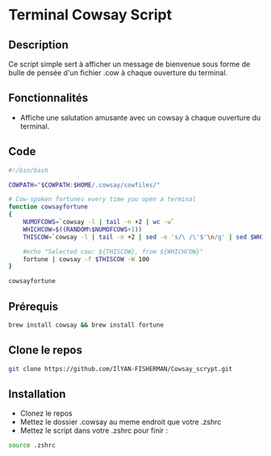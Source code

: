 # Terminal Cowsay Script

## Description

Ce script simple sert à afficher un message de bienvenue sous forme de bulle de pensée d'un fichier .cow à chaque ouverture du terminal.

## Fonctionnalités

- Affiche une salutation amusante avec un cowsay à chaque ouverture du terminal.

## Code
```bash
#!/bin/bash

COWPATH="$COWPATH:$HOME/.cowsay/cowfiles/"

# Cow-spoken fortunes every time you open a terminal
function cowsayfortune
{
    NUMOFCOWS=`cowsay -l | tail -n +2 | wc -w`
    WHICHCOW=$((RANDOM%$NUMOFCOWS+1))
    THISCOW=`cowsay -l | tail -n +2 | sed -e 's/\ /\'$'\n/g' | sed $WHICHCOW'q;d'`

    #echo "Selected cow: ${THISCOW}, from ${WHICHCOW}"
    fortune | cowsay -f $THISCOW -W 100
}

cowsayfortune
```
## Prérequis
```bash
brew install cowsay && brew install fortune
```
## Clone le repos
```bash
git clone https://github.com/IlYAN-FISHERMAN/Cowsay_scrypt.git
```
## Installation
- Clonez le repos
- Mettez le dossier .cowsay au meme endroit que votre .zshrc
- Mettez le script dans votre .zshrc
pour finir :
```bash
source .zshrc
```
